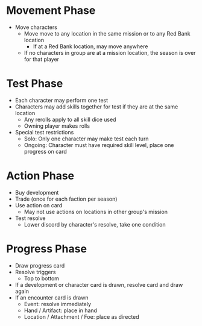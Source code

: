 # Movement Phase

* Move characters
     * Move move to any location in the same mission or to any Red Bank location
          * If at a Red Bank location, may move anywhere
     * If no characters in group are at a mission location, the season is over for that player

# Test Phase

* Each character may perform one test
* Characters may add skills together for test if they are at the same location
     * Any rerolls apply to all skill dice used
     * Owning player makes rolls
* Special test restrictions
     * Solo: Only one character may make test each turn
     * Ongoing: Character must have required skill level, place one progress on card

# Action Phase

* Buy development
* Trade (once for each faction per season)
* Use action on card
     * May not use actions on locations in other group's mission
* Test resolve
     * Lower discord by character's resolve, take one condition

# Progress Phase

* Draw progress card
* Resolve triggers
     * Top to bottom
* If a development or character card is drawn, resolve card and draw again
* If an encounter card is drawn
     * Event: resolve immediately
     * Hand / Artifact: place in hand
     * Location / Attachment / Foe: place as directed